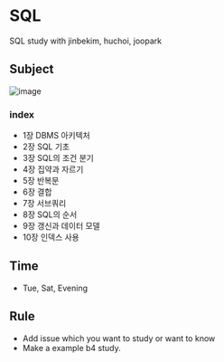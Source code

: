 # SQL
SQL study with jinbekim, huchoi, joopark
## Subject
![image](https://user-images.githubusercontent.com/59330110/188078965-e3b77b99-0108-42eb-82fc-22430f1e05d7.png)

### index
* 1장 DBMS 아키텍처
* 2장 SQL 기초
* 3장 SQL의 조건 분기
* 4장 집약과 자르기
* 5장 반복문
* 6장 결합
* 7장 서브쿼리
* 8장 SQL의 순서
* 9장 갱신과 데이터 모델
* 10장 인덱스 사용

## Time
* Tue, Sat, Evening

## Rule
* Add issue which you want to study or want to know
* Make a example b4 study.
